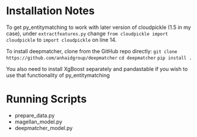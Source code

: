 # Installation Notes
To get py_entitymatching to work with later version of cloudpickle (1.5 in my case),
under `extractfeatures.py` change `from cloudpickle import cloudpickle` to `import cloudpickle` on line 14.

To install deepmatcher, clone from the GitHub repo directly:
`git clone https://github.com/anhaidgroup/deepmatcher`
`cd deepmatcher`
`pip install .`

You also need to install XgBoost separately and pandastable if you wish to use that functionality of py_entitymatching

# Running Scripts

* prepare_data.py 
* magellan_model.py
* deepmatcher_model.py 
